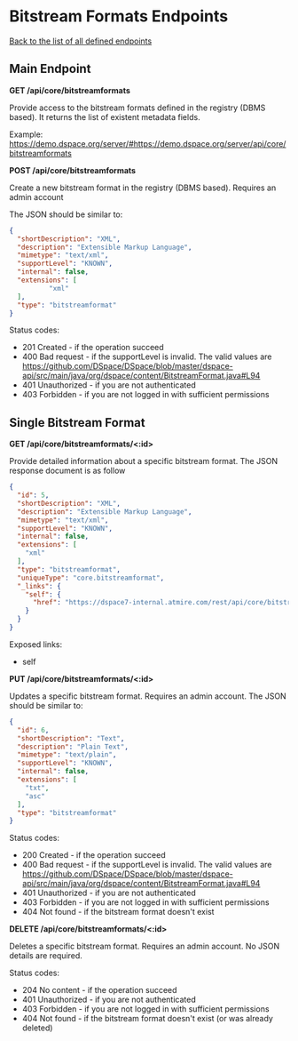# Bitstream Formats Endpoints
[Back to the list of all defined endpoints](endpoints.md)

## Main Endpoint
**GET /api/core/bitstreamformats**   

Provide access to the bitstream formats defined in the registry (DBMS based). It returns the list of existent metadata fields.

Example: <https://demo.dspace.org/server/#https://demo.dspace.org/server/api/core/bitstreamformats>

**POST /api/core/bitstreamformats**   

Create a new bitstream format in the registry (DBMS based). Requires an admin account

The JSON should be similar to:
```json
{
  "shortDescription": "XML",
  "description": "Extensible Markup Language",
  "mimetype": "text/xml",
  "supportLevel": "KNOWN",
  "internal": false,
  "extensions": [
          "xml"
  ],
  "type": "bitstreamformat"
}
```

Status codes:
* 201 Created - if the operation succeed
* 400 Bad request - if the supportLevel is invalid. The valid values are https://github.com/DSpace/DSpace/blob/master/dspace-api/src/main/java/org/dspace/content/BitstreamFormat.java#L94
* 401 Unauthorized - if you are not authenticated
* 403 Forbidden - if you are not logged in with sufficient permissions

## Single Bitstream Format
**GET /api/core/bitstreamformats/<:id>**

Provide detailed information about a specific bitstream format. The JSON response document is as follow
```json
{
  "id": 5,
  "shortDescription": "XML",
  "description": "Extensible Markup Language",
  "mimetype": "text/xml",
  "supportLevel": "KNOWN",
  "internal": false,
  "extensions": [
    "xml"
  ],
  "type": "bitstreamformat",
  "uniqueType": "core.bitstreamformat",
  "_links": {
    "self": {
      "href": "https://dspace7-internal.atmire.com/rest/api/core/bitstreamformats/5"
    }
  }
}
```

Exposed links:
* self

**PUT /api/core/bitstreamformats/<:id>**

Updates a specific bitstream format. Requires an admin account. The JSON should be similar to:
```json
{
  "id": 6,
  "shortDescription": "Text",
  "description": "Plain Text",
  "mimetype": "text/plain",
  "supportLevel": "KNOWN",
  "internal": false,
  "extensions": [
    "txt",
    "asc"
  ],
  "type": "bitstreamformat"
}

```

Status codes:
* 200 Created - if the operation succeed
* 400 Bad request - if the supportLevel is invalid. The valid values are https://github.com/DSpace/DSpace/blob/master/dspace-api/src/main/java/org/dspace/content/BitstreamFormat.java#L94
* 401 Unauthorized - if you are not authenticated
* 403 Forbidden - if you are not logged in with sufficient permissions
* 404 Not found - if the bitstream format doesn't exist

**DELETE /api/core/bitstreamformats/<:id>**

Deletes a specific bitstream format. Requires an admin account. No JSON details are required.

Status codes:
* 204 No content - if the operation succeed
* 401 Unauthorized - if you are not authenticated
* 403 Forbidden - if you are not logged in with sufficient permissions
* 404 Not found - if the bitstream format doesn't exist (or was already deleted)
